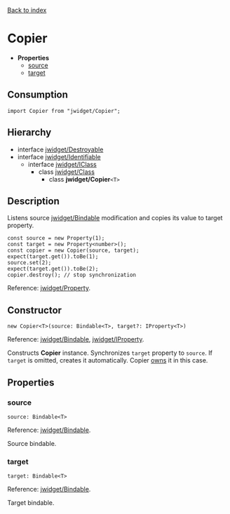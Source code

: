 [Back to index](../README.md)

# Copier

* **Properties**
	* [source](#source)
	* [target](#target)

## Consumption

	import Copier from "jwidget/Copier";

## Hierarchy

* interface [jwidget/Destroyable](Destroyable.md)
* interface [jwidget/Identifiable](Identifiable.md)
	* interface [jwidget/IClass](IClass.md)
		* class [jwidget/Class](Class.md)
			* class **jwidget/Copier**`<T>`

## Description

Listens source [jwidget/Bindable](Bindable.md) modification and copies its value to target property.

	const source = new Property(1);
	const target = new Property<number>();
	const copier = new Copier(source, target);
	expect(target.get()).toBe(1);
	source.set(2);
	expect(target.get()).toBe(2);
	copier.destroy(); // stop synchronization

Reference: [jwidget/Property](Property.md).

## Constructor

	new Copier<T>(source: Bindable<T>, target?: IProperty<T>)

Reference: [jwidget/Bindable](Bindable.md), [jwidget/IProperty](IProperty.md).

Constructs **Copier** instance. Synchronizes `target` property to `source`. If `target` is omitted, creates it automatically. Copier [owns](IClass.md#own) it in this case.

## Properties

### source

	source: Bindable<T>

Reference: [jwidget/Bindable](Bindable.md).

Source bindable.

### target

	target: Bindable<T>

Reference: [jwidget/Bindable](Bindable.md).

Target bindable.

